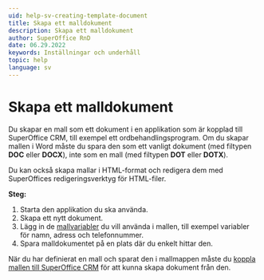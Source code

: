 ```yaml
---
uid: help-sv-creating-template-document
title: Skapa ett malldokument
description: Skapa ett malldokument
author: SuperOffice RnD
date: 06.29.2022
keywords: Inställningar och underhåll
topic: help
language: sv
---
```


# Skapa ett malldokument

Du skapar en mall som ett dokument i en applikation som är kopplad till SuperOffice CRM, till exempel ett ordbehandlingsprogram. Om du skapar mallen i Word måste du spara den som ett vanligt dokument (med filtypen **DOC** eller **DOCX**), inte som en mall (med filtypen **DOT** eller **DOTX**).

Du kan också skapa mallar i HTML-format och redigera dem med SuperOffices redigeringsverktyg för HTML-filer.

**Steg:**

1. Starta den applikation du ska använda.
2. Skapa ett nytt dokument.
3. Lägg in de [mallvariabler][1] du vill använda i mallen, till exempel variabler för namn, adress och telefonnummer.
4. Spara malldokumentet på en plats där du enkelt hittar den.

När du har definierat en mall och sparat den i mallmappen måste du [koppla mallen till SuperOffice CRM][2] för att kunna skapa dokument från den.

<!-- Referenced links -->
[1]: ../../../document/templates/learn/template-variables.md
[2]: add-template.md

<!-- Referenced images -->